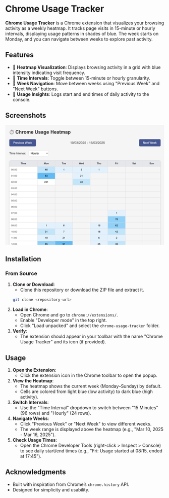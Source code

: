 # Chrome Usage Tracker

**Chrome Usage Tracker** is a Chrome extension that visualizes your browsing activity as a weekly heatmap. It tracks page visits in 15-minute or hourly intervals, displaying usage patterns in shades of blue. The week starts on Monday, and you can navigate between weeks to explore past activity.

## Features

- 🔰 **Heatmap Visualization**: Displays browsing activity in a grid with blue intensity indicating visit frequency.
- 🔰 **Time Intervals**: Toggle between 15-minute or hourly granularity.
- 🔰 **Week Navigation**: Move between weeks using "Previous Week" and "Next Week" buttons.
- 🔰 **Usage Insights**: Logs start and end times of daily activity to the console.

## Screenshots

![](./docs/screenshot-chrome-tracker.png)

## Installation

### From Source
1. **Clone or Download**:
    - Clone this repository or download the ZIP file and extract it.
   ```bash
   git clone <repository-url>
   ```
2. **Load in Chrome**:
    - Open Chrome and go to `chrome://extensions/`.
    - Enable "Developer mode" in the top right.
    - Click "Load unpacked" and select the `chrome-usage-tracker` folder.
3. **Verify**:
    - The extension should appear in your toolbar with the name "Chrome Usage Tracker" and its icon (if provided).

## Usage
1. **Open the Extension**:
    - Click the extension icon in the Chrome toolbar to open the popup.
2. **View the Heatmap**:
    - The heatmap shows the current week (Monday–Sunday) by default.
    - Cells are colored from light blue (low activity) to dark blue (high activity).
3. **Switch Intervals**:
    - Use the "Time Interval" dropdown to switch between "15 Minutes" (96 rows) and "Hourly" (24 rows).
4. **Navigate Weeks**:
    - Click "Previous Week" or "Next Week" to view different weeks.
    - The week range is displayed above the heatmap (e.g., "Mar 10, 2025 - Mar 16, 2025").
5. **Check Usage Times**:
    - Open the Chrome Developer Tools (right-click > Inspect > Console) to see daily start/end times (e.g., "Fri: Usage started at 08:15, ended at 17:45").

## Acknowledgments
- Built with inspiration from Chrome’s `chrome.history` API.
- Designed for simplicity and usability.

